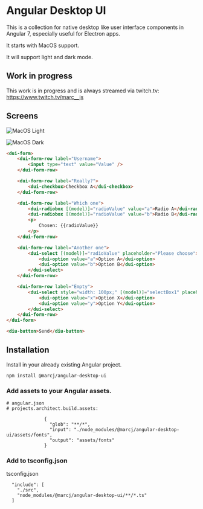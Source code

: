 # Angular Desktop UI

This is a collection for native desktop like user interface components in Angular 7, 
especially useful for Electron apps.

It starts with MacOS support. 
 
It will support light and dark mode.

## Work in progress

This work is in progress and is always streamed via twitch.tv: https://www.twitch.tv/marc__js


## Screens

![MacOS Light](https://raw.githubusercontent.com/marcj/angular-desktop-ui/master/docs/assets/macos-light.png)

![MacOS Dark](https://raw.githubusercontent.com/marcj/angular-desktop-ui/master/docs/assets/macos-dark.png)

```html
<dui-form>
    <dui-form-row label="Username">
        <input type="text" value="Value" />
    </dui-form-row>

    <dui-form-row label="Really?">
        <dui-checkbox>Checkbox A</dui-checkbox>
    </dui-form-row>

    <dui-form-row label="Which one">
        <dui-radiobox [(model)]="radioValue" value="a">Radio A</dui-radiobox><br/>
        <dui-radiobox [(model)]="radioValue" value="b">Radio B</dui-radiobox>
        <p>
            Chosen: {{radioValue}}
        </p>
    </dui-form-row>

    <dui-form-row label="Another one">
        <dui-select [(model)]="radioValue" placeholder="Please choose">
            <dui-option value="a">Option A</dui-option>
            <dui-option value="b">Option B</dui-option>
        </dui-select>
    </dui-form-row>

    <dui-form-row label="Empty">
        <dui-select style="width: 100px;" [(model)]="selectBox1" placeholder="Please choose">
            <dui-option value="x">Option X</dui-option>
            <dui-option value="y">Option Y</dui-option>
        </dui-select>
    </dui-form-row>
</dui-form>

<diu-button>Send</diu-button>
```


## Installation

Install in your already existing Angular project.

```
npm install @marcj/angular-desktop-ui
```

### Add assets to your Angular assets.

```
# angular.json
# projects.architect.build.assets:

              {
                "glob": "**/*",
                "input": "./node_modules/@marcj/angular-desktop-ui/assets/fonts",
                "output": "assets/fonts"
              }
```

### Add to tsconfig.json

tsconfig.json

```
  "include": [
    "./src",
    "node_modules/@marcj/angular-desktop-ui/**/*.ts"
  ]
```
